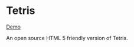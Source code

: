Tetris
======

[Demo](http://danielkoehler.github.io/Tetris)

An open source HTML 5 friendly version of Tetris.
